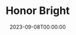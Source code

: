 ---
title: Honor Bright
date: 2023-09-08T00:00:00
opening_date: 1938-02-01
closing_date: 1938-02-03
layout: productions
playbill:
Theatre: Theatre Jacksonville
Venue: Little Theatre
cast:
- Annie: Bernice Klepper
- Beel Drum: Raymond C. Winstead
- Foster: J.Y. Cabaniss
- Honor Bright: Mrs. Everett Dwight
- James Schooley: Everett Dwight
- Jones: William DeHoff
- Maggie: Iness Koenig
- Michael: John Covington
- Mrs. Barrington: Mrs. G.M. Austin
- Mrs. Carton: E. Sue McLeod
- Richard Barrington: William Pearce
- Rt. Rev. Wm. Carton: Richard Hollahan
- Simpson: Birt Byrd
- Tot: Laura Broward
- Watts: George Oxford
crew:
- Director:
  - Dorothy Harlan
  - Martha Page Livesay
- Electrical Effects: Roy Hill
- Props: Mrs. Herbert Swisher
orchestra:
---